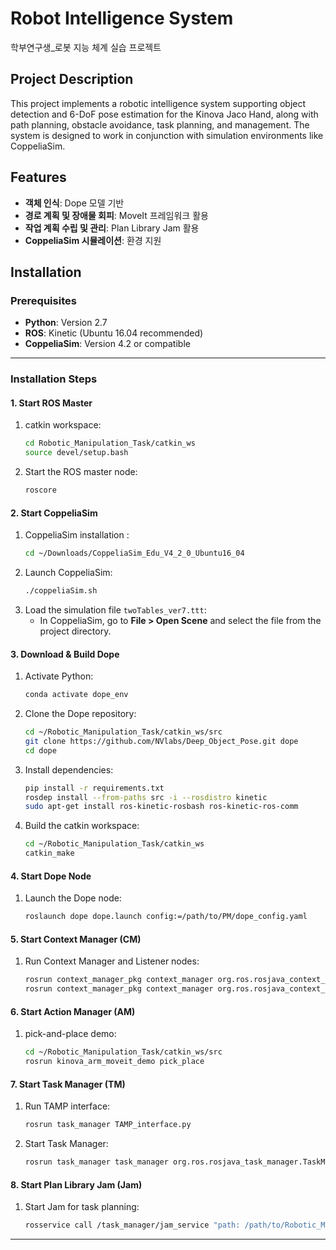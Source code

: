 # Robot Intelligence System
 학부연구생_로봇 지능 체계 실습 프로젝트

## Project Description
This project implements a robotic intelligence system supporting object detection and 6-DoF pose estimation for the Kinova Jaco Hand, along with path planning, obstacle avoidance, task planning, and management. The system is designed to work in conjunction with simulation environments like CoppeliaSim.

## Features
- **객체 인식**: Dope 모델 기반
- **경로 계획 및 장애물 회피**: MoveIt 프레임워크 활용
- **작업 계획 수립 및 관리**: Plan Library Jam 활용
- **CoppeliaSim 시뮬레이션**: 환경 지원

## Installation

### Prerequisites
- **Python**: Version 2.7
- **ROS**: Kinetic (Ubuntu 16.04 recommended)
- **CoppeliaSim**: Version 4.2 or compatible

---

### Installation Steps

#### **1. Start ROS Master**
1. catkin workspace:
    ```bash
    cd Robotic_Manipulation_Task/catkin_ws
    source devel/setup.bash
    ```
2. Start the ROS master node:
    ```bash
    roscore
    ```

#### **2. Start CoppeliaSim**
1. CoppeliaSim installation :
    ```bash
    cd ~/Downloads/CoppeliaSim_Edu_V4_2_0_Ubuntu16_04
    ```
2. Launch CoppeliaSim:
    ```bash
    ./coppeliaSim.sh
    ```
3. Load the simulation file `twoTables_ver7.ttt`:
    - In CoppeliaSim, go to **File > Open Scene** and select the file from the project directory.

#### **3. Download & Build Dope**
1. Activate Python:
    ```bash
    conda activate dope_env
    ```
2. Clone the Dope repository:
    ```bash
    cd ~/Robotic_Manipulation_Task/catkin_ws/src
    git clone https://github.com/NVlabs/Deep_Object_Pose.git dope
    cd dope
    ```
3. Install dependencies:
    ```bash
    pip install -r requirements.txt
    rosdep install --from-paths src -i --rosdistro kinetic
    sudo apt-get install ros-kinetic-rosbash ros-kinetic-ros-comm
    ```
4. Build the catkin workspace:
    ```bash
    cd ~/Robotic_Manipulation_Task/catkin_ws
    catkin_make
    ```

#### **4. Start Dope Node**
1. Launch the Dope node:
    ```bash
    roslaunch dope dope.launch config:=/path/to/PM/dope_config.yaml
    ```

#### **5. Start Context Manager (CM)**
1. Run Context Manager and Listener nodes:
    ```bash
    rosrun context_manager_pkg context_manager org.ros.rosjava_context_manager.ContextManager
    rosrun context_manager_pkg context_manager org.ros.rosjava_context_manager.ContextListener
    ```

#### **6. Start Action Manager (AM)**
1. pick-and-place demo:
    ```bash
    cd ~/Robotic_Manipulation_Task/catkin_ws/src
    rosrun kinova_arm_moveit_demo pick_place
    ```

#### **7. Start Task Manager (TM)**
1. Run TAMP interface:
    ```bash
    rosrun task_manager TAMP_interface.py
    ```
2. Start Task Manager:
    ```bash
    rosrun task_manager task_manager org.ros.rosjava_task_manager.TaskManager
    ```

#### **8. Start Plan Library Jam (Jam)**
1. Start Jam for task planning:
    ```bash
    rosservice call /task_manager/jam_service "path: /path/to/Robotic_Manipulation_Task/Jam"
    ```

---


